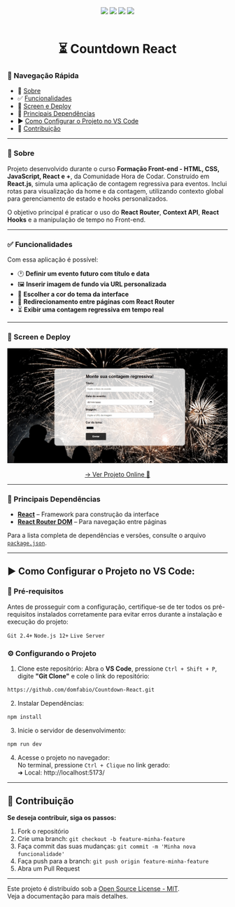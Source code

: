 <div align="center">
  <img src="https://img.shields.io/static/v1?label=React&message=framework&color=61DAFB&style=for-the-badge&logo=react"/>
  <img src="https://img.shields.io/static/v1?label=React%20Router&message=DOM&color=CA4245&style=for-the-badge&logo=reactrouter"/>
  <img src="https://img.shields.io/badge/Status-Concluído-green?style=for-the-badge"/>
  <img src="https://img.shields.io/badge/License-MIT-2ecc71?style=for-the-badge&logo=open-source-initiative&logoColor=white"/>
</div>

<br>

<h1 align="center">⏳ Countdown React</h1>

### 🧭 Navegação Rápida

- 📝 [Sobre](#-sobre)
- ✅ [Funcionalidades](#-funcionalidades)
- 🚀 [Screen e Deploy](#-screen-e-deploy)
- 🧩 [Principais Dependências](#-principais-dependências)
- ▶️ [Como Configurar o Projeto no VS Code](#️-como-configurar-o-projeto-no-vs-code)
- 🤝 [Contribuição](#-contribuição)

---

### 📝 Sobre

Projeto desenvolvido durante o curso **Formação Front-end - HTML, CSS, JavaScript, React e +**, da Comunidade Hora de Codar. Construído em **React.js**, simula uma aplicação de contagem regressiva para eventos. Inclui rotas para visualização da home e da contagem, utilizando contexto global para gerenciamento de estado e hooks personalizados.

O objetivo principal é praticar o uso do **React Router**, **Context API**, **React Hooks** e a manipulação de tempo no Front-end.

---

### ✅ Funcionalidades

Com essa aplicação é possível:

- 🕐 **Definir um evento futuro com título e data**
- 🖼️ **Inserir imagem de fundo via URL personalizada**
- 🎨 **Escolher a cor do tema da interface**
- 🔁 **Redirecionamento entre páginas com React Router**
- ⏳ **Exibir uma contagem regressiva em tempo real**

---

### 🚀 Screen e Deploy

<div align="center">

  <p>
  <img src="./public/screen-movie.gif" width="900px"> 
  </p>

  <a href="https://cowntdown-livid.vercel.app/">→ Ver Projeto Online 🔗</a>
</div>


---

### 🧩 Principais Dependências

- **[React](https://reactjs.org/)** – Framework para construção da interface
- **[React Router DOM](https://reactrouter.com/)** – Para navegação entre páginas

Para a lista completa de dependências e versões, consulte o arquivo [`package.json`](./package.json).

---

## ▶️ Como Configurar o Projeto no VS Code:

### 📌 Pré-requisitos
Antes de prosseguir com a configuração, certifique-se de ter todos os pré-requisitos instalados corretamente para evitar erros durante a instalação e execução do projeto:

`Git 2.4+` `Node.js 12+` `Live Server` 


### ⚙️ Configurando o Projeto

1. Clone este repositório:
Abra o **VS Code**, pressione `Ctrl + Shift + P`, digite **"Git Clone"** e cole o link do repositório:
```sh
https://github.com/domfabio/Countdown-React.git
```
2. Instalar Dependências:
```sh
npm install
```
3. Inicie o servidor de desenvolvimento:
```sh
npm run dev
```
4. Acesse o projeto no navegador:<br>
No terminal, pressione `Ctrl + Clique` no link gerado:<br>
 ➜  Local:   http://localhost:5173/

---

## 🤝 Contribuição
**Se deseja contribuir, siga os passos:**
1. Fork o repositório
2. Crie uma branch: `git checkout -b feature-minha-feature`
3. Faça commit das suas mudanças: `git commit -m 'Minha nova funcionalidade'`
4. Faça push para a branch: `git push origin feature-minha-feature`
5. Abra um Pull Request

---

Este projeto é distribuído sob a [Open Source License - MIT](https://opensource.org/licenses/MIT). <br>Veja a documentação para mais detalhes.